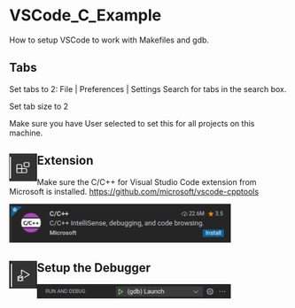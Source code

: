 # VSCode_C_Example

How to setup VSCode to work with Makefiles and gdb.

## Tabs
Set tabs to 2:
File | Preferences | Settings 
Search for tabs in the search box.

Set tab size to 2

Make sure you have User selected to set this for all projects on this machine.


## <img src="images/VSExtensionIcon.png?raw=true" width=50 height=50 align=left > Extension
Make sure the C/C++ for Visual Studio Code extension from Microsoft is installed.
https://github.com/microsoft/vscode-cpptools

<img src="images/C_C++Extension.png?raw=true" width="400">

## <img src="images/VSCodeDebuggerIcon.png?raw=true" width=50 height=50 align=left > Setup the Debugger
<img src="images/VSCodeDebugLauncher.png?raw=true"  alight=left width=350>

